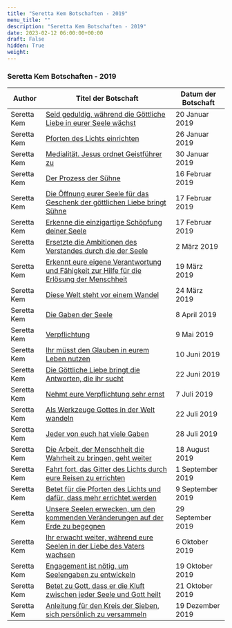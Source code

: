```yaml
---
title: "Seretta Kem Botschaften - 2019"
menu_title: ""
description: "Seretta Kem Botschaften - 2019"
date: 2023-02-12 06:00:00+00:00
draft: False
hidden: True
weight:
---
```

### Seretta Kem Botschaften - 2019

**Author** | **Titel der Botschaft** | **Datum der Botschaft**  
---|---|---
Seretta Kem | [Seid geduldig, während die Göttliche Liebe in eurer Seele wächst](/aktuelle-botschaften/aktuelle-botschaften-in-reihenfolge-des-datums/aktuelle-botschaften-2019/seid-geduldig-waehrend-die-goettliche-liebe-in-eurer-seele-waechst-af-seretta-kem-20-januar-2019/) | 20 Januar 2019
Seretta Kem | [Pforten des Lichts einrichten](/aktuelle-botschaften/aktuelle-botschaften-in-reihenfolge-des-datums/aktuelle-botschaften-2019/pforten-des-lichts-einrichten-af-seretta-kem-26-januar-2019/) | 26 Januar 2019
Seretta Kem | [Medialität. Jesus ordnet Geistführer zu](/aktuelle-botschaften/aktuelle-botschaften-in-reihenfolge-des-datums/aktuelle-botschaften-2019/medialitaet-jesus-ordnet-geistfuehrer-zu-af-seretta-kem-30-januar-2019/) | 30 Januar 2019
Seretta Kem | [Der Prozess der Sühne](/aktuelle-botschaften/aktuelle-botschaften-in-reihenfolge-des-datums/aktuelle-botschaften-2019/der-prozess-der-suehne-mc-seretta-kem-16-februar-2019/) | 16 Februar 2019
Seretta Kem | [Die Öffnung eurer Seele für das Geschenk der göttlichen Liebe bringt Sühne](/aktuelle-botschaften/aktuelle-botschaften-in-reihenfolge-des-datums/aktuelle-botschaften-2019/die-oeffnung-eurer-seele-fuer-das-geschenk-der-goettlichen-liebe-bringt-suehne-mc-seretta-kem-17-februar-2019/) | 17 Februar 2019
Seretta Kem | [Erkenne die einzigartige Schöpfung deiner Seele](/aktuelle-botschaften/aktuelle-botschaften-in-reihenfolge-des-datums/aktuelle-botschaften-2019/erkenne-die-einzigartige-schoepfung-deiner-seele-mc-seretta-kem-17-februar-2019/) | 17 Februar 2019
Seretta Kem | [Ersetzte die Ambitionen des Verstandes durch die der Seele](/aktuelle-botschaften/aktuelle-botschaften-in-reihenfolge-des-datums/aktuelle-botschaften-2019/ersetzte-die-ambitionen-des-verstandes-durch-die-der-seele-af-seretta-kem-2-maerz-2019/) | 2 März 2019
Seretta Kem | [Erkennt eure eigene Verantwortung und Fähigkeit zur Hilfe für die Erlösung der Menschheit](/aktuelle-botschaften/aktuelle-botschaften-in-reihenfolge-des-datums/aktuelle-botschaften-2019/erkennt-eure-eigene-verantwortung-und-faehigkeit-zur-hilfe-fuer-die-erloesung-der-menschheit-af-seretta-kem-19-maerz-2019/) | 19 März 2019
Seretta Kem | [Diese Welt steht vor einem Wandel](/aktuelle-botschaften/aktuelle-botschaften-in-reihenfolge-des-datums/aktuelle-botschaften-2019/diese-welt-steht-vor-einem-wandel-af-seretta-kem-24-maerz-2019/) | 24 März 2019
Seretta Kem | [Die Gaben der Seele](/aktuelle-botschaften/aktuelle-botschaften-in-reihenfolge-des-datums/aktuelle-botschaften-2019/die-gaben-der-seele-af-seretta-kem-8-april-2019/) | 8 April 2019
Seretta Kem | [Verpflichtung](/aktuelle-botschaften/aktuelle-botschaften-in-reihenfolge-des-datums/aktuelle-botschaften-2019/verpflichtung-mc-seretta-kem-9-mai-2019/) | 9 Mai 2019
Seretta Kem | [Ihr müsst den Glauben in eurem Leben nutzen](/aktuelle-botschaften/aktuelle-botschaften-in-reihenfolge-des-datums/aktuelle-botschaften-2019/ihr-muesst-den-glauben-in-eurem-leben-nutzen-af-seretta-kem-10-juni-2019/) | 10 Juni 2019
Seretta Kem | [Die Göttliche Liebe bringt die Antworten, die ihr sucht](/aktuelle-botschaften/aktuelle-botschaften-in-reihenfolge-des-datums/aktuelle-botschaften-2019/die-goettliche-liebe-bringt-die-antworten-die-ihr-sucht-mc-seretta-kem-22-juni-2019/) | 22 Juni 2019
Seretta Kem | [Nehmt eure Verpflichtung sehr ernst](/aktuelle-botschaften/aktuelle-botschaften-in-reihenfolge-des-datums/aktuelle-botschaften-2019/nehmt-eure-verpflichtung-sehr-ernst-af-seretta-kem-7-juli-2019/) | 7 Juli 2019
Seretta Kem | [Als Werkzeuge Gottes in der Welt wandeln](/aktuelle-botschaften/aktuelle-botschaften-in-reihenfolge-des-datums/aktuelle-botschaften-2019/als-werkzeuge-gottes-in-der-welt-wandeln-af-seretta-kem-22-juli-2019/) | 22 Juli 2019
Seretta Kem | [Jeder von euch hat viele Gaben](/aktuelle-botschaften/aktuelle-botschaften-in-reihenfolge-des-datums/aktuelle-botschaften-2019/jeder-von-euch-hat-viele-gaben-af-seretta-kem-28-juli-2019/) | 28 Juli 2019
Seretta Kem | [Die Arbeit, der Menschheit die Wahrheit zu bringen, geht weiter](/aktuelle-botschaften/aktuelle-botschaften-in-reihenfolge-des-datums/aktuelle-botschaften-2019/die-arbeit-der-menschheit-die-wahrheit-zu-bringen-geht-weiter-af-seretta-kem-18-august-2019/) | 18 August 2019
Seretta Kem | [Fahrt fort, das Gitter des Lichts durch eure Reisen zu errichten](/aktuelle-botschaften/aktuelle-botschaften-in-reihenfolge-des-datums/aktuelle-botschaften-2019/fahrt-fort-das-gitter-des-lichts-durch-eure-reisen-zu-errichten-af-seretta-kem-1-september-2019/) | 1 September 2019
Seretta Kem | [Betet für die Pforten des Lichts und dafür, dass mehr errichtet werden](/aktuelle-botschaften/aktuelle-botschaften-in-reihenfolge-des-datums/aktuelle-botschaften-2019/betet-fuer-die-pforten-des-lichts-und-dafuer-dass-mehr-errichtet-werden-af-seretta-kem-9-september-2019/) | 9 September 2019
Seretta Kem | [Unsere Seelen erwecken, um den kommenden Veränderungen auf der Erde zu begegnen](/aktuelle-botschaften/aktuelle-botschaften-in-reihenfolge-des-datums/aktuelle-botschaften-2019/unsere-seelen-erwecken-um-den-kommenden-veraenderungen-auf-der-erde-zu-begegnen-af-seretta-kem-29-september-2019/) | 29 September 2019
Seretta Kem | [Ihr erwacht weiter, während eure Seelen in der Liebe des Vaters wachsen](/aktuelle-botschaften/aktuelle-botschaften-in-reihenfolge-des-datums/aktuelle-botschaften-2019/ihr-erwacht-weiter-waehrend-eure-seelen-in-der-liebe-des-vaters-wachsen-af-seretta-kem-6-oktober-2019/) | 6 Oktober 2019
Seretta Kem | [Engagement ist nötig, um Seelengaben zu entwickeln](/aktuelle-botschaften/aktuelle-botschaften-in-reihenfolge-des-datums/aktuelle-botschaften-2019/engagement-ist-noetig-um-seelengaben-zu-entwickeln-af-seretta-kem-19-oktober-2019/) | 19 Oktober 2019
Seretta Kem | [Betet zu Gott, dass er die Kluft zwischen jeder Seele und Gott heilt](/aktuelle-botschaften/aktuelle-botschaften-in-reihenfolge-des-datums/aktuelle-botschaften-2019/betet-zu-gott-dass-er-die-kluft-zwischen-jeder-seele-und-gott-heilt-af-seretta-kem-21-oktober-2019/) | 21 Oktober 2019
Seretta Kem | [Anleitung für den Kreis der Sieben, sich persönlich zu versammeln](/aktuelle-botschaften/aktuelle-botschaften-in-reihenfolge-des-datums/aktuelle-botschaften-2019/anleitung-fuer-den-kreis-der-sieben-sich-persoenlich-zu-versammeln-mc-seretta-kem-19-dezember-2019/) | 19 Dezember 2019
